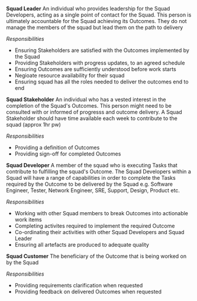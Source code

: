 **Squad Leader**
An individual who provides leadership for the Squad Developers, acting as a single point of contact for the Squad. This person is ultimately accountable for the Squad achieving its Outcomes. They do not manage the members of the squad but lead them on the path to delivery

*Responsibilities*
- Ensuring Stakeholders are satisfied with the Outcomes implemented by the Squad
- Providing Stakeholders with progress updates, to an agreed schedule
- Ensuring Outcomes are sufficiently understood before work starts
- Negioate resource availability for their squad
- Ensuring squad has all the roles needed to deliver the outcomes end to end

**Squad Stakeholder**
An individual who has a vested interest in the completion of the Squad's Outcomes. This person might need to be consulted with or informed of progresss and outcome delivery. A Squad Stakeholder should have time available each week to contribute to the squad (approx 1hr pw)

*Responsibilities*
- Providing a definition of Outcomes
- Providing sign-off for completed Outcomes
	
**Squad Developer**
A member of the squad who is executing Tasks that contribute to fulfilling the squad's Outcome. The Squad Developers within a Squad will have a range of capabilities in order to complete the Tasks required by the Outcome to be delivered by the Squad e.g. Software Engineer, Tester, Network Engineer, SRE, Support, Design, Product etc.

*Responsibilities*
- Working with other Squad members to break Outcomes into actionable work items
- Completing activites required to implement the required Outcome
- Co-ordinating their activities with other Squad Developers and Squad Leader
- Ensuring all artefacts are produced to adequate quality 

**Squad Customer**
The beneficiary of the Outcome that is being worked on by the Squad

*Responsibilities*
- Providing requirements clarification when requested
- Providing feedback on delivered Outcomes when requested

